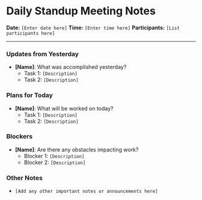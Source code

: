 
# Daily Standup Meeting Notes

**Date:** `[Enter date here]`
**Time:** `[Enter time here]`
**Participants:** `[List participants here]`

---

### Updates from Yesterday
- **[Name]**: What was accomplished yesterday?
  - Task 1: `[Description]`
  - Task 2: `[Description]`

### Plans for Today
- **[Name]**: What will be worked on today?
  - Task 1: `[Description]`
  - Task 2: `[Description]`

### Blockers
- **[Name]**: Are there any obstacles impacting work?
  - Blocker 1: `[Description]`
  - Blocker 2: `[Description]`

### Other Notes
- `[Add any other important notes or announcements here]`
